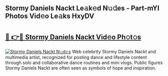 ## Stormy Daniels Nackt Le𝚊k𝚎d N𝚞𝚍es - Part-mYI Photos Vid𝚎o Le𝚊ks HxyDV

# <h2><a href="http://fb581s.evod.top/?m=Stormy+Daniels+Nackt">🔗 👉🔴 Stormy Daniels Nackt Vid𝚎o Ph𝚘t𝚘s</a></h2>

[![Stormy Daniels Nackt N𝚞d𝚎s](https://i.imgur.com/8V9OHl7.gif)](http://fb581s.evod.top/?m=Stormy+Daniels+Nackt)
Web celebrity Stormy Daniels Nackt and multimedia artist, recognized for posting dance and lifestyle content through solo and collaborative dance routines and mini vlogs. Public figures Stormy Daniels Nackt are often seen as symbols of hope and inspiration. 
